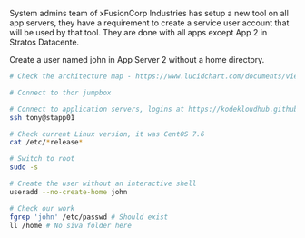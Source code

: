 System admins team of xFusionCorp Industries has setup a new tool on all app servers, they have a requirement to create a service user account that will be used by that tool. They are done with all apps except App 2 in Stratos Datacente.


Create a user named john in App Server 2 without a home directory.

```bash
# Check the architecture map - https://www.lucidchart.com/documents/view/58e22de2-c446-4b49-ae0f-db79a3318e97/0_0

# Connect to thor jumpbox

# Connect to application servers, logins at https://kodekloudhub.github.io/kodekloud-engineer/docs/projects/nautilus
ssh tony@stapp01

# Check current Linux version, it was CentOS 7.6
cat /etc/*release*

# Switch to root
sudo -s

# Create the user without an interactive shell
useradd --no-create-home john

# Check our work
fgrep 'john' /etc/passwd # Should exist
ll /home # No siva folder here
```